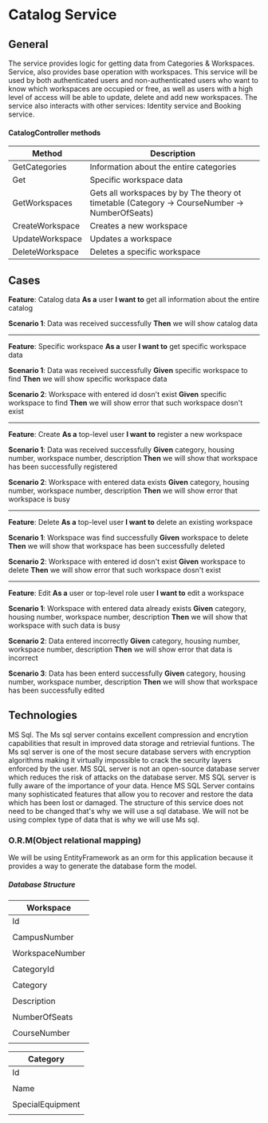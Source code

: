 # Catalog Service

## General
The service provides logic for getting data from Categories & Workspaces. Service, also provides base operation with workspaces. This service will be used by both authenticated users and non-authenticated users who want to know which workspaces are occupied or free, as well as users with a high level of access will be able to update, delete and add new workspaces. The service also interacts with other services: Identity service and Booking service.

#### CatalogController methods
| Method                | Description                                                                                   |
| --------------------- | --------------------------------------------------------------------------------------------- |
| GetCategories         | Information about the entire categories                                                       |
| Get		            | Specific workspace data             	                                                        |
| GetWorkspaces		    | Gets all workspaces by by The theory ot timetable (Category -> CourseNumber -> NumberOfSeats) |
| CreateWorkspace       | Creates a new workspace             	                                                        |
| UpdateWorkspace       | Updates a workspace                	                                                        |
| DeleteWorkspace       | Deletes a specific workspace       	                                                        |

## Cases

**Feature**: Catalog data
**As a** user
**I want to** get all information about the entire catalog

**Scenario 1**: Data was received successfully
**Then** we will show catalog data

---

**Feature**: Specific workspace
**As a** user
**I want to** get specific workspace data 

**Scenario 1**: Data was received successfully
**Given** specific workspace to find
**Then** we will show specific workspace data 

**Scenario 2**: Workspace with entered id dosn't exist
**Given** specific workspace to find
**Then**  we will show error that such workspace dosn't exist

---

**Feature**: Create
**As a** top-level user
**I want to** register a new workspace

**Scenario 1**: Data was received successfully
**Given** category, housing number, workspace number, description
**Then** we will show that workspace has been successfully registered

**Scenario 2**: Workspace with entered data exists
**Given** category, housing number, workspace number, description
**Then** we will show error that workspace is busy

---

**Feature**: Delete 
**As a** top-level user
**I want to** delete an existing workspace

**Scenario 1**: Workspace was find successfully
**Given** workspace to delete
**Then** we will show that workspace has been successfully deleted

**Scenario 2**: Workspace with entered id dosn't exist
**Given** workspace to delete
**Then** we will show error that such workspace dosn't exist

---

**Feature**: Edit
**As a** user or top-level role user
**I want to** edit a workspace

**Scenario 1**: Workspace with entered data already exists
**Given** category, housing number, workspace number, description
**Then** we will show that workspace with such data is busy

**Scenario 2**: Data entered incorrectly
**Given** category, housing number, workspace number, description
**Then** we will show error that data is incorrect

**Scenario 3**: Data has been enterd successfully
**Given** category, housing number, workspace number, description
**Then** we will show that workspace has been successfully edited

## Technologies 

MS Sql.
The Ms sql server contains excellent compression and encrytion capabilities that result in improved data storage and 
retrievial funtions. The Ms sql server is one of the most secure database servers with encryption algorithms making it virtually impossible to crack the security layers enforced by the user. MS SQL server is not an open-source database server which reduces the risk of attacks on the database server. MS SQL server is fully aware of the importance of your data. Hence MS SQL Server contains many sophisticated features that allow you to recover and restore the data which has been lost or damaged. The structure of this service does not need to be changed that's why we will use a sql database. We will not be using complex type of data that is why we will use Ms sql.

### O.R.M(Object relational mapping)
We will be using EntityFramework as an orm for this application because it provides a way to generate the database form the model.


##### Database Structure

|   Workspace      |
| ---------------- |
| Id               |
|                  |
| CampusNumber     |
|                  |
| WorkspaceNumber  |
|                  |
| CategoryId       |
|                  |
| Category         |
|                  |
| Description      |
|                  |
| NumberOfSeats    |
|                  |
| CourseNumber     |
|                  |

|   Category       |
| ---------------- |
| Id               |
|                  |
| Name             |
|                  |
|SpecialEquipment  |
|                  |

